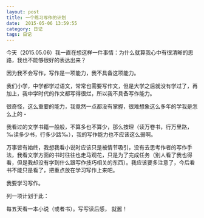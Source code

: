 ```yaml
---
layout: post
title: 一个练习写作的计划
date:  2015-05-06 13:59:55
category: 日记
tags: 日记
---
```


今天（2015.05.06）我一直在想这样一件事情：为什么就算我心中有很清晰的思路，我也不能够很好的表达出来？

因为我不会写作，写作是一项能力，我不具备这项能力。

我们小学，中学都学过语文，常常也需要写作文，但是大学之后就没有学过了，再加上，我中学时代的作文都写得很烂，所以我不具备写作能力。

很奇怪，这么重要的能力，我竟然一点都没有掌握，很难想象这么多年的学我是怎么上的 - 

我看过的文学书籍一般般，不算多也不算少，那么按理（读万卷书，行万里路，‰读多少书，行多少路‰），我的写作能力也不应该这么弱啊。

万事皆有始终，我想我看小说时应该只是被情节吸引，没有去思考作者的写作手法，我看文学方面的书时往往也走马观花，只是为了完成任务（别人看了我也得看，但是我却没有学到什么跟写作技巧相关的东西）。我应该要多注意了，今后看书不能只是看了，把重点放在学习写作上来吧。 


我要学习写作。

列一项计划于此：

每五天看一本小说（或者书）。写写读后感， 就酱！





















